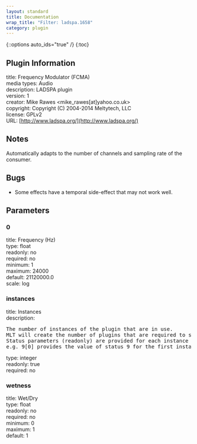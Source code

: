 ```yaml
---
layout: standard
title: Documentation
wrap_title: "Filter: ladspa.1658"
category: plugin
---
```

{::options auto_ids="true" /}
{:toc}

## Plugin Information

title: Frequency Modulator (FCMA)  
media types:
Audio  
description: LADSPA plugin  
version: 1  
creator: Mike Rawes <mike_rawes[at]yahoo.co.uk>  
copyright: Copyright (C) 2004-2014 Meltytech, LLC  
license: GPLv2  
URL: [http://www.ladspa.org/](http://www.ladspa.org/)  

## Notes

Automatically adapts to the number of channels and sampling rate of the consumer.
## Bugs

* Some effects have a temporal side-effect that may not work well.

## Parameters

### 0

title: Frequency (Hz)    
type: float  
readonly: no  
required: no  
minimum: 1  
maximum: 24000  
default: 21120000.0  
scale: log  

### instances

title: Instances    
description:
<pre>
The number of instances of the plugin that are in use.
MLT will create the number of plugins that are required to support the number of audio channels.
Status parameters (readonly) are provided for each instance and are accessed by specifying the instance number after the identifier (starting at zero).
e.g. 9[0] provides the value of status 9 for the first instance.
</pre>
type: integer  
readonly: true  
required: no  

### wetness

title: Wet/Dry    
type: float  
readonly: no  
required: no  
minimum: 0  
maximum: 1  
default: 1  

